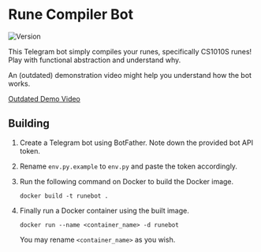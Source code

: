 # Rune Compiler Bot

![Version](https://img.shields.io/badge/version-3.0.1-blue)

This Telegram bot simply compiles your runes, specifically CS1010S runes! Play with functional abstraction and understand why.

An (outdated) demonstration video might help you understand how the bot works.

[Outdated Demo Video](https://user-images.githubusercontent.com/63991775/132953515-80f6453a-c5c8-46a8-b2ed-22c458e08490.mp4)

## Building

1. Create a Telegram bot using BotFather. Note down the provided bot API token.
1. Rename `env.py.example` to `env.py` and paste the token accordingly.
1. Run the following command on Docker to build the Docker image.

    ```
    docker build -t runebot .
    ```
1. Finally run a Docker container using the built image.

    ```
    docker run --name <container_name> -d runebot
    ```

    You may rename `<container_name>` as you wish.